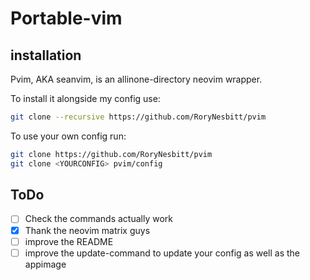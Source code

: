 # Portable-vim

## installation

Pvim, AKA seanvim, is an allinone-directory neovim wrapper.

To install it alongside my config use:

```sh
git clone --recursive https://github.com/RoryNesbitt/pvim
```

To use your own config run:

```sh
git clone https://github.com/RoryNesbitt/pvim
git clone <YOURCONFIG> pvim/config
```

## ToDo

- [ ] Check the commands actually work
- [x] Thank the neovim matrix guys
- [ ] improve the README
- [ ] improve the update-command to update your config as well as the appimage
